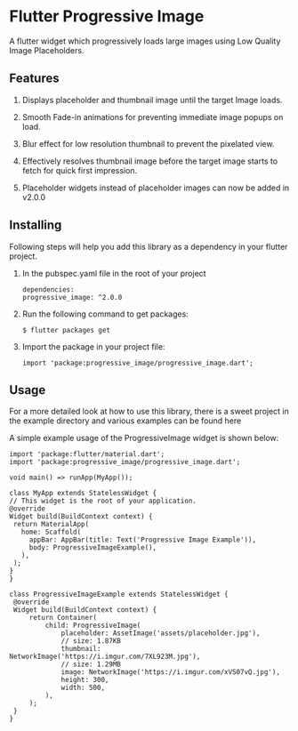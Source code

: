 # Flutter Progressive Image

A flutter widget which progressively loads large images using Low Quality Image Placeholders.

## Features

1. Displays placeholder and thumbnail image until the target Image loads.

2. Smooth Fade-in animations for preventing immediate image popups on load.

3. Blur effect for low resolution thumbnail to prevent the pixelated view.

4. Effectively resolves thumbnail image before the target image starts to fetch for quick first impression.

5. Placeholder widgets instead of placeholder images can now be added in v2.0.0

## Installing

Following steps will help you add this library as a dependency in your flutter project.

1. In the pubspec.yaml file in the root of your project

   ```
   dependencies:
   progressive_image: ^2.0.0
   ```
   
2. Run the following command to get packages:

   ```
   $ flutter packages get
   ```
   
3. Import the package in your project file:

   ```
   import 'package:progressive_image/progressive_image.dart';
   ```
   
## Usage

For a more detailed look at how to use this library, there is a sweet project in the example directory and various examples can be found here

A simple example usage of the ProgressiveImage widget is shown below:

   ```
   import 'package:flutter/material.dart';
import 'package:progressive_image/progressive_image.dart';

void main() => runApp(MyApp());

class MyApp extends StatelessWidget {
  // This widget is the root of your application.
  @override
  Widget build(BuildContext context) {
    return MaterialApp(
      home: Scaffold(
        appBar: AppBar(title: Text('Progressive Image Example')),
        body: ProgressiveImageExample(),
      ),
    );
  }
}

class ProgressiveImageExample extends StatelessWidget {
    @override
    Widget build(BuildContext context) {
        return Container(
            child: ProgressiveImage(
                placeholder: AssetImage('assets/placeholder.jpg'),
                // size: 1.87KB
                thumbnail: NetworkImage('https://i.imgur.com/7XL923M.jpg'),
                // size: 1.29MB
                image: NetworkImage('https://i.imgur.com/xVS07vQ.jpg'),
                height: 300,
                width: 500,
            ),
        );
    }
}
   ```